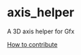 axis_helper
===========

A 3D axis helper for Gfx

[How to contribute](https://github.com/PistonDevelopers/piston/blob/master/CONTRIBUTING.md)
